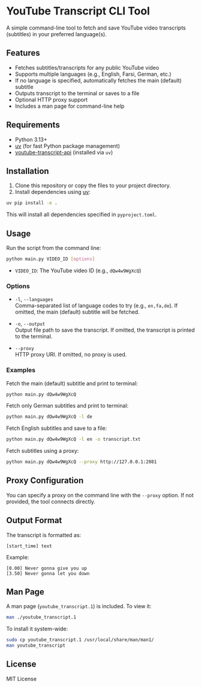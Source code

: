 # YouTube Transcript CLI Tool

A simple command-line tool to fetch and save YouTube video transcripts (subtitles) in your preferred language(s).

## Features
- Fetches subtitles/transcripts for any public YouTube video
- Supports multiple languages (e.g., English, Farsi, German, etc.)
- If no language is specified, automatically fetches the main (default) subtitle
- Outputs transcript to the terminal or saves to a file
- Optional HTTP proxy support
- Includes a man page for command-line help

## Requirements
- Python 3.13+
- [uv](https://github.com/astral-sh/uv) (for fast Python package management)
- [youtube-transcript-api](https://github.com/jdepoix/youtube-transcript-api) (installed via `uv`)

## Installation

1. Clone this repository or copy the files to your project directory.
2. Install dependencies using [uv](https://github.com/astral-sh/uv):

```sh
uv pip install -e .
```

This will install all dependencies specified in `pyproject.toml`.

## Usage

Run the script from the command line:

```sh
python main.py VIDEO_ID [options]
```

- `VIDEO_ID`: The YouTube video ID (e.g., `dQw4w9WgXcQ`)

### Options

- `-l`, `--languages`  
  Comma-separated list of language codes to try (e.g., `en,fa,de`). If omitted, the main (default) subtitle will be fetched.

- `-o`, `--output`  
  Output file path to save the transcript. If omitted, the transcript is printed to the terminal.

- `--proxy`  
  HTTP proxy URI. If omitted, no proxy is used.

### Examples

Fetch the main (default) subtitle and print to terminal:

```sh
python main.py dQw4w9WgXcQ
```

Fetch only German subtitles and print to terminal:

```sh
python main.py dQw4w9WgXcQ -l de
```

Fetch English subtitles and save to a file:

```sh
python main.py dQw4w9WgXcQ -l en -o transcript.txt
```

Fetch subtitles using a proxy:

```sh
python main.py dQw4w9WgXcQ --proxy http://127.0.0.1:2081
```

## Proxy Configuration

You can specify a proxy on the command line with the `--proxy` option. If not provided, the tool connects directly.

## Output Format

The transcript is formatted as:

```
[start_time] text
```

Example:

```
[0.00] Never gonna give you up
[3.50] Never gonna let you down
```

## Man Page

A man page (`youtube_transcript.1`) is included. To view it:

```sh
man ./youtube_transcript.1
```

To install it system-wide:

```sh
sudo cp youtube_transcript.1 /usr/local/share/man/man1/
man youtube_transcript
```

## License

MIT License
